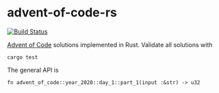 # advent-of-code-rs

[![Build Status](https://travis-ci.com/chasestubblefield/advent-of-code-rs.svg?branch=master)](https://travis-ci.com/chasestubblefield/advent-of-code-rs)

[Advent of Code](https://adventofcode.com/) solutions implemented in Rust. Validate all solutions with
```
cargo test
```

The general API is
```
fn advent_of_code::year_2020::day_1::part_1(input :&str) -> u32
```
